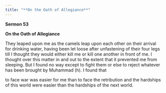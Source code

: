 ```yaml
---
title: "**On the Oath of Allegiance**" 
---
```

**Sermon 53**

**On the Oath of Allegiance**

They leaped upon me as the camels leap upon each other on their arrival for drinking water, having been let loose after unfastening of their four legs till I thought they would either kill me or kill one another in front of me\. I thought over this matter in and out to the extent that it prevented me from sleeping\. But I found no way except to fight them or else to reject whatever has been brought by Muhammad \(h\)\. I found that

to face war was easier for me than to face the retribution and the hardships of this world were easier than the hardships of the next world\.

